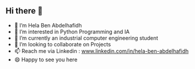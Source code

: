 ## Hi there 👋

- 👋 I’m Hela Ben Abdelhafidh
- 👀 I’m interested in Python Programming and IA
- 🌱 I’m currently an industrial computer engineering student
- 💞️ I’m looking to collaborate on Projects
- 📫 Reach me via Linkedin : www.linkedin.com/in/hela-ben-abdelhafidh
- 😄 Happy to see you here


<!---
Hela1818/Hela1818 is a ✨ special ✨ repository because its `README.md` (this file) appears on your GitHub profile.
You can click the Preview link to take a look at your changes.
--->

<!--
**hela-ben-abdelhafidh/hela-ben-abdelhafidh** is a ✨ _special_ ✨ repository because its `README.md` (this file) appears on your GitHub profile.

Here are some ideas to get you started:

- 🔭 I’m currently working on ...
- 🌱 I’m currently learning ...
- 👯 I’m looking to collaborate on ...
- 🤔 I’m looking for help with ...
- 💬 Ask me about ...
- 📫 How to reach me: ...
- 😄 Pronouns: ...
- ⚡ Fun fact: ...
-->
